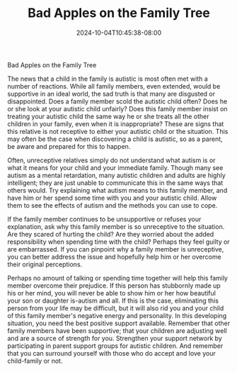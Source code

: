 ﻿---
title: "Bad Apples on the Family Tree"
date: 2024-10-04T10:45:38-08:00
description: "Text Tips for Web Success"
featured_image: "/images/Text.jpg"
tags: ["Text"]
---

Bad Apples on the Family Tree 

The news that a child in the family is autistic is most often met with a number of reactions. While all family members, even extended, would be supportive in an ideal world, the sad truth is that many are disgusted or disappointed. Does a family member scold the autistic child often? Does he or she look at your autistic child unfairly? Does this family member insist on treating your autistic child the same way he or she treats all the other children in your family, even when it is inappropriate? These are signs that this relative is not receptive to either your autistic child or the situation. This may often be the case when discovering a child is autistic, so as a parent, be aware and prepared for this to happen. 

Often, unreceptive relatives simply do not understand what autism is or what it means for your child and your immediate family. Though many see autism as a mental retardation, many autistic children and adults are highly intelligent; they are just unable to communicate this in the same ways that others would. Try explaining what autism means to this family member, and have him or her spend some time with you and your autistic child. Allow them to see the effects of autism and the methods you can use to cope. 

If the family member continues to be unsupportive or refuses your explanation, ask why this family member is so unreceptive to the situation. Are they scared of hurting the child? Are they worried about the added responsibility when spending time with the child? Perhaps they feel guilty or are embarrassed. If you can pinpoint why a family member is unreceptive, you can better address the issue and hopefully help him or her overcome their original perceptions.

Perhaps no amount of talking or spending time together will help this family member overcome their prejudice. If this person has stubbornly made up his or her mind, you will never be able to show him or her how beautiful your son or daughter is-autism and all. If this is the case, eliminating this person from your life may be difficult, but it will also rid you and your child of this family member's negative energy and personality. In this developing situation, you need the best positive support available. Remember that other family members have been supportive; that your children are adjusting well and are a source of strength for you. Strengthen your support network by participating in parent support groups for autistic children. And remember that you can surround yourself with those who do accept and love your child-family or not.

